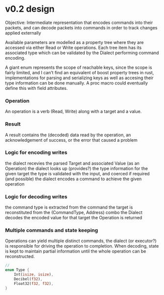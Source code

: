 # v0.2 design
Objective: Intermediate representation that encodes commands into their packets, and can decode packets into commands in order to track changes applied externally

Available parameters are modelled as a property tree where they are accessed via either Read or Write operations. Each tree item has its associated type which can be validated by the Dialect performing command encoding. 

A giant enum represents the scope of reachable keys, since the scope is fairly limited, and I can't find an equivalent of boost property trees in rust, implementations for parsing and serializing keys as well as accesing their type information can be done manually. A proc macro could eventually define this with field attributes.

### Operation
An operation is a verb (Read, Write) along with a target and a value.

### Result
A result contains the (decoded) data read by the operation, an acknowledgement of success, or the error that caused a problem

### Logic for encoding writes 
the dialect recevies the parsed Target and associated Value (as an Operation)
the dialect looks up (provides?) the type information for the given target
the type is validated with the input, and coerced if required (and possible)
the dialect encodes a command to achieve the given operation

### Logic for decoding writes
the command type is extracted from the command
the target is reconstituted from the (CommandType, Address) combo
the Dialect decodes the encoded value for that target
the Operation is returned


### Multiple commands and state keeping
Operations can yield multiple distinct commands, the dialect (or executor?) is responsible for driving the operation to completion.
When decoding, state is kept to maintain partial information until the whole operation can be reconstructed.

```rust
// 
enum Type {
    Int(isize, isize),
    Decibel(f32),
    Float32(f32, f32),
}

```